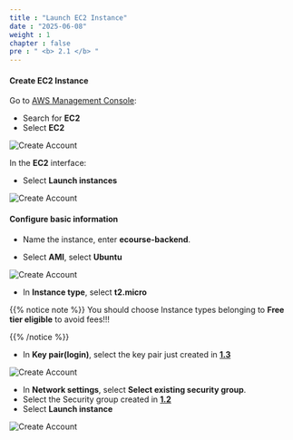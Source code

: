 ```yaml
---
title : "Launch EC2 Instance"
date : "2025-06-08"
weight : 1
chapter : false
pre : " <b> 2.1 </b> "
---
```


#### Create EC2 Instance

Go to [AWS Management Console](https://ap-southeast-1.console.aws.amazon.com/):

- Search for **EC2**
- Select **EC2**

![Create Account](/NestJS-AWS-workshop/images/2/EC.png)

In the **EC2** interface:

- Select **Launch instances**

![Create Account](/NestJS-AWS-workshop/images/2/EC1.png)

#### Configure basic information

- Name the instance, enter **ecourse-backend**.

- Select **AMI**, select **Ubuntu**

![Create Account](/NestJS-AWS-workshop/images/2/EC3.png)

- In **Instance type**, select **t2.micro**

{{% notice note %}}
You should choose Instance types belonging to **Free tier eligible** to avoid fees!!!

{{% /notice %}}

- In **Key pair(login)**, select the key pair just created in [**1.3**](/vi/1-create-new-aws-account/1.3-create-key-pair/)

![Create Account](/NestJS-AWS-workshop/images/2/EC4.png)

- In **Network settings**, select **Select existing security group**.
- Select the Security group created in [**1.2**](/vi/1-create-new-aws-account/1.2-create-security-group-for-ec2/)
- Select **Launch instance**

![Create Account](/NestJS-AWS-workshop/images/2/EC5.png)